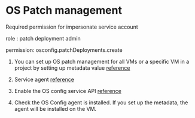 # OS Patch management

Required permission for impersonate service account 

role : patch deployment admin

permission: osconfig.patchDeployments.create

1. You can set up OS patch management for all VMs or a specific VM in a project 
by setting up metadata value [reference](https://cloud.google.com/compute/docs/manage-os#console_1)
   
2. Service agent [reference](https://cloud.google.com/compute/docs/vm-manager#service-agent) 

3. Enable the OS config service API [reference](https://cloud.google.com/compute/docs/manage-os#enable-service-api)

4. Check the OS Config agent is installed. If you set up the metadata, the agent will be installed on the VM.